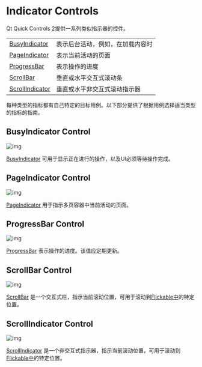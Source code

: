# Indicator Controls



Qt Quick Controls 2提供一系列类似指示器的控件。

|                                                              |                                  |
| ------------------------------------------------------------ | -------------------------------- |
| [BusyIndicator](https://doc.qt.io/qt-5/qml-qtquick-controls2-busyindicator.html) | 表示后台活动，例如，在加载内容时 |
| [PageIndicator](https://doc.qt.io/qt-5/qml-qtquick-controls2-pageindicator.html) | 表示当前活动的页面               |
| [ProgressBar](https://doc.qt.io/qt-5/qml-qtquick-controls2-progressbar.html) | 表示操作的进度                   |
| [ScrollBar](https://doc.qt.io/qt-5/qml-qtquick-controls2-scrollbar.html) | 垂直或水平交互式滚动条           |
| [ScrollIndicator](https://doc.qt.io/qt-5/qml-qtquick-controls2-scrollindicator.html) | 垂直或水平非交互式滚动指示器     |

每种类型的指标都有自己特定的目标用例。以下部分提供了根据用例选择适当类型的指标的指南。



## BusyIndicator Control

![img](QtQuick指示标志控件.assets/qtquickcontrols2-busyindicator.png)

[BusyIndicator](https://doc.qt.io/qt-5/qml-qtquick-controls2-busyindicator.html) 可用于显示正在进行的操作，以及UI必须等待操作完成。



## PageIndicator Control

![img](QtQuick指示标志控件.assets/qtquickcontrols2-pageindicator.png)

[PageIndicator](https://doc.qt.io/qt-5/qml-qtquick-controls2-pageindicator.html) 用于指示多页容器中当前活动的页面。



## ProgressBar Control



![img](QtQuick指示标志控件.assets/qtquickcontrols2-progressbar.gif)



[ProgressBar](https://doc.qt.io/qt-5/qml-qtquick-controls2-progressbar.html) 表示操作的进度。该值应定期更新。



## ScrollBar Control



![img](QtQuick指示标志控件.assets/qtquickcontrols2-scrollbar.gif)



[ScrollBar](https://doc.qt.io/qt-5/qml-qtquick-controls2-scrollbar.html) 是一个交互式栏，指示当前滚动位置，可用于滚动到[Flickable中](https://doc.qt.io/qt-5/qml-qtquick-flickable.html)的特定位置。



## ScrollIndicator Control



![img](QtQuick指示标志控件.assets/qtquickcontrols2-scrollindicator.gif)

[ScrollIndicator](https://doc.qt.io/qt-5/qml-qtquick-controls2-scrollindicator.html) 是一个非交互式指示器，指示当前滚动位置，可用于滚动到[Flickable中](https://doc.qt.io/qt-5/qml-qtquick-flickable.html)的特定位置。
